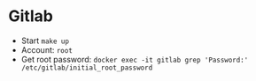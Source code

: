# Gitlab

- Start `make up`
- Account: `root`
- Get root password: `docker exec -it gitlab grep 'Password:' /etc/gitlab/initial_root_password`

